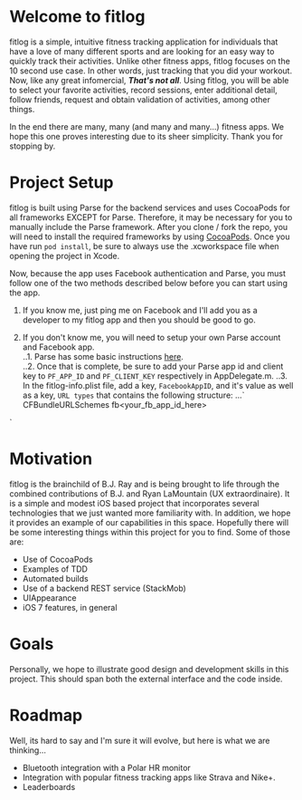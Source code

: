Welcome to fitlog
======

fitlog is a simple, intuitive fitness tracking application for individuals that have a love of many different sports and are looking for an easy way to quickly track their activities.  Unlike other fitness apps, fitlog focuses on the 10 second use case.  In other words, just tracking that you did your workout.  Now, like any great infomercial, **_That's not all_**.  Using fitlog, you will be able to select your favorite activities, record sessions, enter additional detail, follow friends, request and obtain validation of activities, among other things.

In the end there are many, many (and many and many...) fitness apps.  We hope this one proves interesting due to its sheer simplicity.  Thank you for stopping by.

# Project Setup
fitlog is built using Parse for the backend services and uses CocoaPods for all frameworks EXCEPT for Parse.  Therefore, it may be necessary for you to manually include the Parse framework.  After you clone / fork the repo, you will need to install the required frameworks by using [CocoaPods](http://cocoapods.org).  Once you have run `pod install`, be sure to always use the .xcworkspace file when opening the project in Xcode.

Now, because the app uses Facebook authentication and Parse, you must follow one of the two methods described below before you can start using the app.

1. If you know me, just ping me on Facebook and I'll add you as a developer to my fitlog app and then you should be good to go.

2. If you don't know me, you will need to setup your own Parse account and Facebook app.  
..1. Parse has some basic instructions [here](https://parse.com/tutorials/integrating-facebook-in-ios).  
..2. Once that is complete, be sure to add your Parse app id and client key to `PF_APP_ID` and `PF_CLIENT_KEY` respectively in AppDelegate.m.
..3. In the fitlog-info.plist file, add a key, `FacebookAppID`, and it's value as well as a key, `URL types` that contains the following structure:
...`<array>
	<dict>
		<key>CFBundleURLSchemes</key>
		<array>
			<string>fb<your_fb_app_id_here></string>
		</array>
	</dict>
</array>
</plist>`



# Motivation
fitlog is the brainchild of B.J. Ray and is being brought to life through the combined contributions of B.J. and Ryan LaMountain (UX extraordinaire). It is a simple and modest iOS based project that incorporates several technologies that we just wanted more familiarity with.  In addition, we hope it provides an example of our capabilities in this space.  Hopefully there will be some interesting things within this project for you to find.  Some of those are:
* Use of CocoaPods
* Examples of TDD
* Automated builds
* Use of a backend REST service (StackMob)
* UIAppearance
* iOS 7 features, in general


# Goals
Personally, we hope to illustrate good design and development skills in this project.  This should span both the external interface and the code inside.  

# Roadmap
Well, its hard to say and I'm sure it will evolve, but here is what we are thinking...
* Bluetooth integration with a Polar HR monitor
* Integration with popular fitness tracking apps like Strava and Nike+.
* Leaderboards
